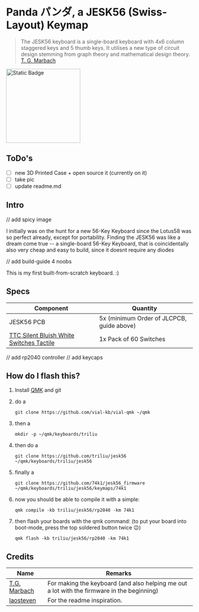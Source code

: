 # Panda パンダ, a JESK56 (Swiss-Layout) Keymap

> The JESK56 keyboard is a single-board keyboard with 4x6 column staggered keys and 5 thumb keys. It utilises a new type of circuit design stemming from graph theory and mathematical design theory.
> [T. G. Marbach](https://github.com/triliu)

<img alt="Static Badge" src="https://qmk.fm/badge-dark.svg" style="width:200px;">

## ToDo's

- [ ] new 3D Printed Case + open source it (currently on it)
- [ ] take pic
- [ ] update readme.md

## Intro

// add spicy image

I initially was on the hunt for a new 56-Key Keyboard since the Lotus58 was so perfect already, except for portability.
Finding the JESK56 was like a dream come true -- a single-board 56-Key Keyboard, that is coincidentally also very cheap and easy to build, since it doesnt require any diodes

// add build-guide 4 noobs

This is my first built-from-scratch keyboard. :)

## Specs

| Component | Quantity |
|-----------|----------|
| JESK56 PCB | 5x (minimum Order of JLCPCB, guide above) |
| [TTC Silent Bluish White Switches Tactile](https://aliexpress.com/item/1005008451623861.html) | 1x Pack of 60 Switches |

// add rp2040 controller
// add keycaps

## How do I flash this?

1. Install [QMK](https://docs.qmk.fm/#/newbs) and git
2. do a

   `git clone https://github.com/vial-kb/vial-qmk ~/qmk`
3. then a

   `mkdir -p ~/qmk/keyboards/triliu`
4. then do a

   `git clone https://github.com/triliu/jesk56 ~/qmk/keyboards/triliu/jesk56`

5. finally a

   `git clone https://github.com/74k1/jesk56_firmware ~/qmk/keyboards/triliu/jesk56/keymaps/74k1`
6. now you should be able to compile it with a simple:

   `qmk compile -kb triliu/jesk56/rp2040 -km 74k1`
8. then flash your boards with the qmk command: (to put your board into boot-mode, press the top soldered button twice 😉)

   `qmk flash -kb triliu/jesk56/rp2040 -km 74k1`

## Credits

| Name | Remarks |
|------|---------|
| [T.G. Marbach](https://github.com/triliu) | For making the keyboard (and also helping me out a lot with the firmware in the beginning) |
| [laosteven](https://github.com/laosteven/fluffy-octo-eureka) | For the readme inspiration. |

